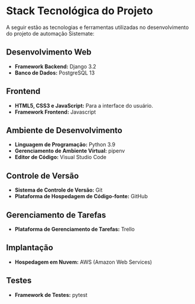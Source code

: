 # Stack Tecnológica do Projeto 

A seguir estão as tecnologias e ferramentas utilizadas no desenvolvimento do projeto de automação Sistemate:

<!------------------------------------------------------------------------------------------------------------------------->

## Desenvolvimento Web

- **Framework Backend:** Django 3.2
- **Banco de Dados:** PostgreSQL 13

## Frontend

- **HTML5, CSS3 e JavaScript:** Para a interface do usuário.
- **Framework Frontend:** Javascript

## Ambiente de Desenvolvimento

- **Linguagem de Programação:** Python 3.9
- **Gerenciamento de Ambiente Virtual:** pipenv
- **Editor de Código:** Visual Studio Code

## Controle de Versão

- **Sistema de Controle de Versão:** Git
- **Plataforma de Hospedagem de Código-fonte:** GitHub

## Gerenciamento de Tarefas

- **Plataforma de Gerenciamento de Tarefas:** Trello

## Implantação

- **Hospedagem em Nuvem:** AWS (Amazon Web Services)

## Testes

- **Framework de Testes:** pytest
